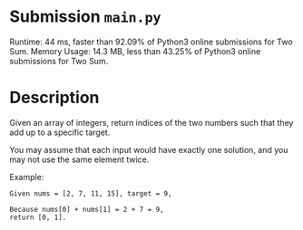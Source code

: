 # Submission `main.py`
Runtime: 44 ms, faster than 92.09% of Python3 online submissions for Two Sum.
Memory Usage: 14.3 MB, less than 43.25% of Python3 online submissions for Two Sum.

# Description
Given an array of integers, return indices of the two numbers such that they add up to a specific target.

You may assume that each input would have exactly one solution, and you may not use the same element twice.

Example:

```
Given nums = [2, 7, 11, 15], target = 9,

Because nums[0] + nums[1] = 2 + 7 = 9,
return [0, 1].
```

